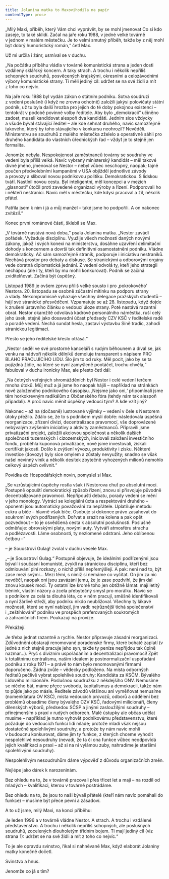 ```yaml
---
title: Jolanina matka to Maxovihodila na papír
contentType: prose
---
```


„Milý Maxi, příběh, který Vám chci vyprávět, by se mohl jmenovat Co si kdo zaseje, to také sklidí. Začal na jaře roku 1988, v jedné velké továrně v jednom v malém městečku. Je to velmi smutný příběh, takže by z něj mohl být dobrý humoristický román,“ četl Max.

  

Už mi určila i žánr, usmíval se v duchu.

„Na počátku příběhu vládla v továrně komunistická strana a jeden dosti vzdálený sklářský koncern. A taky strach. A trochu i několik nepříliš schopných soudruhů, posvěcených krajskými, okresními a celozávodními výbory komunistické strany. Ti měli jediný cíl: udržet se na své židli a mít z toho co nejvíc.

Na jaře roku 1988 byl vydán zákon o státním podniku. Sotva soudruzi z vedení poslušně (i když ne zrovna ochotně) založili jakýsi polovičatý státní podnik, už tu byla další hrozba pro jejich do té doby pokojnou existenci – tentokrát v podobě povinné volby ředitele. Aby bylo „demokracii“ učiněno zadost, museli kandidovat alespoň dva kandidáti. Jedním sice vždycky a všude býval stávající ředitel – ale kde sehnat druhého, navíc samozřejmě takového, který by toho stávajícího v konkursu neohrozil? Nevěděli. Ministerstvu se soudruhů z malého městečka zželelo a operativně sáhli pro druhého kandidáta do vlastních úřednických řad – vždyť je to stejně jen formalita.

Jenomže nebyla. Nespokojenost zaměstnanců továrny se soudruhy ve vedení byla příliš velká. Navíc vybraný ministerský kandidát – měl takové divné jméno, jmenoval se Nestor – nebyl vůbec neschopný, naopak; tajně poučen předvolebními kampaněmi v USA objížděl jednotlivé závody a provozy a sliboval novou podnikovou politiku. Demokratickou. S lidskou tváří. Nastínil novou cestu. Byl inteligentní, měl koncepci a v mezích „glasnosti“ útočil proti zavedené organizaci výroby a řízení. Podporovali ho i někteří nestraníci. Navíc měl v městečku, kde kdysi pracoval a žil, několik přátel.

Patřila jsem k nim i já a můj manžel – také jsme ho podpořili. A on nakonec zvítězil.“

Konec první románové části, šklebil se Max.

„V továrně nastává nová doba,“ psala Jolanina matka. „Nestor zavádí pořádek. Vyžaduje disciplínu. Využije všech možností daných novými zákony, jakož i svých konexí na ministerstvu, dosáhne uzavření delimitační dohody s koncernem a dovrší tak definitivní osamostatnění podniku. Vládne demokraticky. Ač sám samozřejmě straník, podporuje i iniciativu nestraníků. Nechává prostor pro debaty a diskuse. Se stranickými a odborovými orgány vede obratná diplomatická jednání. Z vedení odvolá ty, kteří jeho strategii nechápou (ale i ty, kteří by mu mohli konkurovat). Podnik se začíná zviditelňovat. Začíná být úspěšný.

Listopad 1989 je ovšem zprvu příliš velké sousto i pro ‚pokrokového‘ Nestora. 20. listopadu se osobně zúčastní mítinku na podporu strany a vlády. Nekompromisně vyhazuje všechny delegace pražských studentů – hájí své stranické přesvědčení. Vzpamatuje se až 28. listopadu, když dojde k zrušení ústavního článku o vedoucí úloze strany. Poté nastává razantní obrat. Nestor okamžitě odvolává kádrově personálního náměstka, ruší celý jeho úsek, stejně jako dosavadní účast předsedy CZV KSČ v ředitelské radě a poradě vedení. Nechá sundat hesla, zastaví výstavbu Síně tradic, zahodí stranickou legitimaci.

Přesto se jeho ředitelské křeslo otřásá.“

„Nestor seděl ve své prostorné kanceláři s rudým běhounem a díval se, jak venku na nádvoří několik dělníků demoluje transparent s nápisem PRO BLAHO PRACUJÍCÍHO LIDU. Šlo jim to od ruky. Měl pocit, jako by se ta pojízdná židle, na které se nyní zamyšleně pootáčel, trochu chvěla,“ fabuloval v duchu ironicky Max, ale přesto četl dál:

„Na četných veřejných shromážděních byl Nestor i celé vedení terčem mnoha útoků. Můj muž a já jsme ho naopak hájili – například na stránkách nově založeného podnikového časopisu. ‚Nejsme jako oni,‘ připomínali jsme těm horkokrevným radikálům z Občanského fóra (tehdy nám tak alespoň připadali). A proč navíc měnit úspěšný vedoucí tým? A kde vzít jiný?

Nakonec – až na (dočasně) lustrované výjimky – vedení v čele s Nestorem útoky přežilo. Zdálo se, že to s podnikem myslí dobře: následovala úspěšná reorganizace, zřízení divizí, decentralizace pravomocí, vše doprovázené nebývalým zvýšením iniciativy a aktivity zaměstnanců. Přípravili jsme privatizační projekt, založili akciovou společnost a několik dalších společností tuzemských i cizozemských, iniciovali založení investičního fondu, proběhla kuponová privatizace, nově jsme investovali, získali certifikát jakosti. Došlo k zvýšení vývozu, produktivity i zisku. Některé investice (dovozy) byly sice omylem a zůstaly nevyužity; snadno se však našel nevinný viník a několik desítek zbytečně vyhozených milionů nemohlo celkový úspěch ovlivnit.“

Povídka do Hospodářských novin, pomyslel si Max.

„Se vzrůstajícími úspěchy rostla však i Nestorova chuť po absolutní moci. Postupně opouští demokratický způsob řízení, znovu si přisvojuje původně decentralizované pravomoci. Nepřipouští debatu, porady vedení se mění v jeho monology. Vytrácí se kolegiální úcta a respektování druhého – oponenti jsou automaticky považováni za nepřátele. Uplatňuje metodu cukru a biče – hlavně však biče. Osobuje si dokonce právo zasahovat do soukromí svých podřízených. Dořvat a srazit na kolena a pak opět pozvednout – to je osvědčená cesta k absolutní poslušnosti. Poslušné odměňuje: obrovskými platy, novými auty. Vytváří atmosféru strachu a podlézavosti. Láme osobnosti, ty nezlomené odstraní. Jeho oblíbenou četbou –“

– je Souostroví Gulag! zvolal v duchu vesele Max.

„– je Souostroví Gulag.“ Postupně objevuje, že ideálními podřízenými jsou bývalí i současní komunisté, zvyklí na stranickou disciplínu, kteří bez odmlouvání plní rozkazy, o nichž příliš nepřemýšlejí. A pak: není nad to, být zase mezi svými… Mezi těmi, s nimiž si nemáme co vyčítat. On jim za nic nevděčí, naopak oni jsou zavázáni jemu, že je zase pozdvihl, že jim dal znovu kousek moci. Ty ostatní lze kromě toho jen obtížně lámat: mají letitý trénink, vlastní názory a zcela přebytečný smysl pro morálku. Navíc se s podnikem za celá ta dlouhá léta, co v něm pracují, směšně identifikovali a nyní žárlivě střeží, aby podniku nikdo neubližoval. Všechny ty lákavé možnosti, které se nyní nabízejí, jim vadí: nejrůznější tichá společenství i „zeštíhlování“ podniku ve prospěch preferovaných soukromých a zahraničních firem. Poukazují na provize.

Překážejí.

Je třeba jednat razantně a rychle. Nestor připravuje zásadní reorganizaci. Zdůvodnění obstarají renomované poradenské firmy, které bohatě zaplatí (v jedné z nich stejně pracuje jeho syn, takže ty peníze nepřijdou tak úplně nazmar…). Pryč s divizním uspořádáním a decentralizací pravomocí! Zpět k totalitnímu centralismu, naším ideálem je postnormalizační uspořádání podniku z roku 1971 – a právě to nám bylo renomovanými firmami doporučeno. Žádná zvůle – vědecky podloženo. Na místa odborných ředitelů pečlivě vybrat spolehlivé soudruhy: Kandidáta za KSČM. Bývalého Lidového milicionáře. Poslušnou soudružku z někdejšího ONV. Nemusíme se ničeho bát, máme přece svobodu, kapitalismus a demokracii, takže nám to půjde jako po másle. Ředitele závodů většinou ani vyměňovat nemusíme (nomenklatura OV KSČ), místa vedoucích provozů, odborů a oddělení bez problémů obsadíme členy bývalého CZV KSČ, řadovými milicionáři, členy dílenských výborů, předsedou SČSP a jinými zasloužilými soudruhy – přinejmenším s praxí v rudých odborech. Malé ústupky ale občas udělat musíme – například je nutno vyhovět podnikovému představenstvu, které požaduje do vedoucích funkcí lidi mladé; protože mladí však nejsou dostatečně spolehlivými soudruhy, a protože by nám navíc mohli v budoucnu konkurovat, dáme jim ty funkce, z kterých chceme vyhodit nespolehlivé nesoudruhy (nevadí, že ta či ona funkce vůbec neodpovídá jejich kvalifikaci a praxi – až si na ní vylámou zuby, nahradíme je staršími spolehlivými soudruhy).

Nespolehlivým nesoudruhům dáme výpověď z důvodu organizačních změn.

Nejlépe jako dárek k narozeninám.

Bez ohledu na to, že v továrně pracovali přes třicet let a mají – na rozdíl od mladých – kvalifikaci, kterou v továrně postrádáme.

Bez ohledu na to, že jsou to naši bývalí přátelé (kteří nám navíc pomáhali do funkce) – musíme být přece pevní a zásadoví.

A to už jsme, milý Maxi, na konci příběhu:

Je leden 1996 a v továrně vládne Nestor. A strach. A trochu i vzdálené představenstvo. A trochu i několik nepříliš schopných, ale poslušných soudruhů, zocelených dlouholetým třídním bojem. Ti mají jediný cíl (viz strana 1): udržet se na své židli a mít z toho co nejvíc.“

To je ale opravdu svinstvo, říkal si nahněvaně Max, když elaborát Jolaniny matky konečně dočetl.

Svinstvo a hnus.

Jenomže co já s tím?
